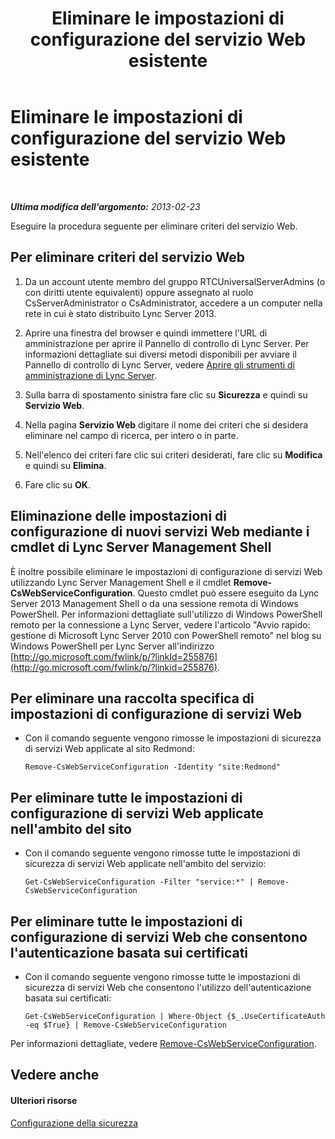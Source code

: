 ﻿---
title: Eliminare le impostazioni di configurazione del servizio Web esistente
TOCTitle: Eliminare le impostazioni di configurazione del servizio Web esistente
ms:assetid: c2b96f4c-4b07-48e6-9ca6-55bc0e0cf5a1
ms:mtpsurl: https://technet.microsoft.com/it-it/library/Gg182582(v=OCS.15)
ms:contentKeyID: 49301877
ms.date: 08/24/2015
mtps_version: v=OCS.15
ms.translationtype: HT
---

# Eliminare le impostazioni di configurazione del servizio Web esistente

 

_**Ultima modifica dell'argomento:** 2013-02-23_

Eseguire la procedura seguente per eliminare criteri del servizio Web.

## Per eliminare criteri del servizio Web

1.  Da un account utente membro del gruppo RTCUniversalServerAdmins (o con diritti utente equivalenti) oppure assegnato al ruolo CsServerAdministrator o CsAdministrator, accedere a un computer nella rete in cui è stato distribuito Lync Server 2013.

2.  Aprire una finestra del browser e quindi immettere l'URL di amministrazione per aprire il Pannello di controllo di Lync Server. Per informazioni dettagliate sui diversi metodi disponibili per avviare il Pannello di controllo di Lync Server, vedere [Aprire gli strumenti di amministrazione di Lync Server](lync-server-2013-open-lync-server-administrative-tools.md).

3.  Sulla barra di spostamento sinistra fare clic su **Sicurezza** e quindi su **Servizio Web**.

4.  Nella pagina **Servizio Web** digitare il nome dei criteri che si desidera eliminare nel campo di ricerca, per intero o in parte.

5.  Nell'elenco dei criteri fare clic sui criteri desiderati, fare clic su **Modifica** e quindi su **Elimina**.

6.  Fare clic su **OK**.

## Eliminazione delle impostazioni di configurazione di nuovi servizi Web mediante i cmdlet di Lync Server Management Shell

È inoltre possibile eliminare le impostazioni di configurazione di servizi Web utilizzando Lync Server Management Shell e il cmdlet **Remove-CsWebServiceConfiguration**. Questo cmdlet può essere eseguito da Lync Server 2013 Management Shell o da una sessione remota di Windows PowerShell. Per informazioni dettagliate sull'utilizzo di Windows PowerShell remoto per la connessione a Lync Server, vedere l'articolo "Avvio rapido: gestione di Microsoft Lync Server 2010 con PowerShell remoto" nel blog su Windows PowerShell per Lync Server all'indirizzo [http://go.microsoft.com/fwlink/p/?linkId=255876](http://go.microsoft.com/fwlink/p/?linkid=255876).

## Per eliminare una raccolta specifica di impostazioni di configurazione di servizi Web

  - Con il comando seguente vengono rimosse le impostazioni di sicurezza di servizi Web applicate al sito Redmond:
    
        Remove-CsWebServiceConfiguration -Identity "site:Redmond"

## Per eliminare tutte le impostazioni di configurazione di servizi Web applicate nell'ambito del sito

  - Con il comando seguente vengono rimosse tutte le impostazioni di sicurezza di servizi Web applicate nell'ambito del servizio:
    
        Get-CsWebServiceConfiguration -Filter "service:*" | Remove-CsWebServiceConfiguration

## Per eliminare tutte le impostazioni di configurazione di servizi Web che consentono l'autenticazione basata sui certificati

  - Con il comando seguente vengono rimosse tutte le impostazioni di sicurezza di servizi Web che consentono l'utilizzo dell'autenticazione basata sui certificati:
    
        Get-CsWebServiceConfiguration | Where-Object {$_.UseCertificateAuth -eq $True} | Remove-CsWebServiceConfiguration

Per informazioni dettagliate, vedere [Remove-CsWebServiceConfiguration](remove-cswebserviceconfiguration.md).

## Vedere anche

#### Ulteriori risorse

[Configurazione della sicurezza](lync-server-2013-configuring-authentication-in-the-lync-server-control-panel.md)

